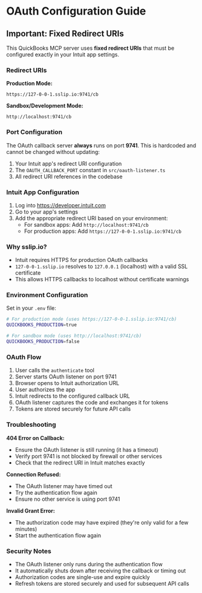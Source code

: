 # OAuth Configuration Guide

## Important: Fixed Redirect URIs

This QuickBooks MCP server uses **fixed redirect URIs** that must be configured exactly in your Intuit app settings.

### Redirect URIs

**Production Mode:**
```
https://127-0-0-1.sslip.io:9741/cb
```

**Sandbox/Development Mode:**
```
http://localhost:9741/cb
```

### Port Configuration

The OAuth callback server **always** runs on port **9741**. This is hardcoded and cannot be changed without updating:
1. Your Intuit app's redirect URI configuration
2. The `OAUTH_CALLBACK_PORT` constant in `src/oauth-listener.ts`
3. All redirect URI references in the codebase

### Intuit App Configuration

1. Log into https://developer.intuit.com
2. Go to your app's settings
3. Add the appropriate redirect URI based on your environment:
   - For sandbox apps: Add `http://localhost:9741/cb`
   - For production apps: Add `https://127-0-0-1.sslip.io:9741/cb`

### Why sslip.io?

- Intuit requires HTTPS for production OAuth callbacks
- `127-0-0-1.sslip.io` resolves to `127.0.0.1` (localhost) with a valid SSL certificate
- This allows HTTPS callbacks to localhost without certificate warnings

### Environment Configuration

Set in your `.env` file:
```bash
# For production mode (uses https://127-0-0-1.sslip.io:9741/cb)
QUICKBOOKS_PRODUCTION=true

# For sandbox mode (uses http://localhost:9741/cb)
QUICKBOOKS_PRODUCTION=false
```

### OAuth Flow

1. User calls the `authenticate` tool
2. Server starts OAuth listener on port 9741
3. Browser opens to Intuit authorization URL
4. User authorizes the app
5. Intuit redirects to the configured callback URL
6. OAuth listener captures the code and exchanges it for tokens
7. Tokens are stored securely for future API calls

### Troubleshooting

**404 Error on Callback:**
- Ensure the OAuth listener is still running (it has a timeout)
- Verify port 9741 is not blocked by firewall or other services
- Check that the redirect URI in Intuit matches exactly

**Connection Refused:**
- The OAuth listener may have timed out
- Try the authentication flow again
- Ensure no other service is using port 9741

**Invalid Grant Error:**
- The authorization code may have expired (they're only valid for a few minutes)
- Start the authentication flow again

### Security Notes

- The OAuth listener only runs during the authentication flow
- It automatically shuts down after receiving the callback or timing out
- Authorization codes are single-use and expire quickly
- Refresh tokens are stored securely and used for subsequent API calls
